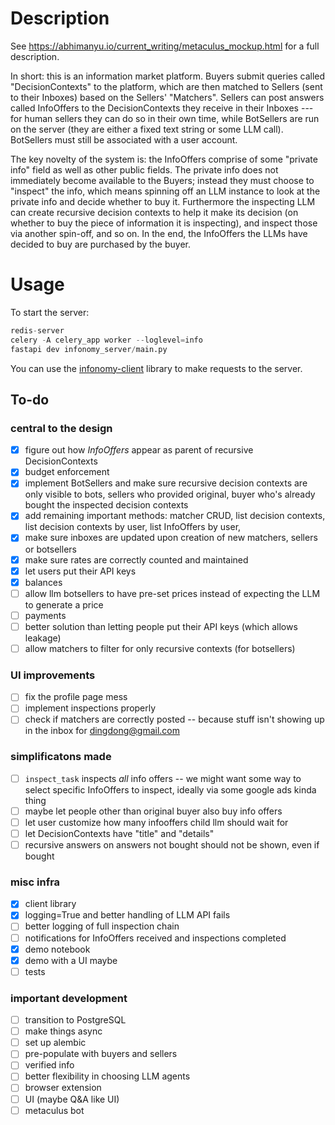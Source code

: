# Description

See https://abhimanyu.io/current_writing/metaculus_mockup.html for a full description.

In short: this is an information market platform. Buyers submit queries called "DecisionContexts" to the platform, which are then matched to Sellers (sent to their Inboxes) based on the Sellers' "Matchers". Sellers can post answers called InfoOffers to the DecisionContexts they receive in their Inboxes --- for human sellers they can do so in their own time, while BotSellers are run on the server (they are either a fixed text string or some LLM call). BotSellers must still be associated with a user account.

The key novelty of the system is: the InfoOffers comprise of some "private info" field as well as other public fields. The private info does not immediately become available to the Buyers; instead they must choose to "inspect" the info, which means spinning off an LLM instance to look at the private info and decide whether to buy it. Furthermore the inspecting LLM can create recursive decision contexts to help it make its decision (on whether to buy the piece of information it is inspecting), and inspect those via another spin-off, and so on. In the end, the InfoOffers the LLMs have decided to buy are purchased by the buyer.

# Usage

To start the server:

```python
redis-server
celery -A celery_app worker --loglevel=info
fastapi dev infonomy_server/main.py
```

You can use the [infonomy-client](https://github.com/abhimanyupallavisudhir/infonomy-client) library to make requests to the server.

## To-do
### central to the design
- [x] figure out how *InfoOffers* appear as parent of recursive DecisionContexts
- [x] budget enforcement
- [x] implement BotSellers and make sure recursive decision contexts are only visible to bots, sellers who provided original, buyer who's already bought the inspected decision contexts
- [x] add remaining important methods: matcher CRUD, list decision contexts, list decision contexts by user, list InfoOffers by user, 
- [x] make sure inboxes are updated upon creation of new matchers, sellers or botsellers
- [x] make sure rates are correctly counted and maintained
- [x] let users put their API keys
- [x] balances
- [ ] allow llm botsellers to have pre-set prices instead of expecting the LLM to generate a price
- [ ] payments
- [ ] better solution than letting people put their API keys (which allows leakage)
- [ ] allow matchers to filter for only recursive contexts (for botsellers)

### UI improvements
- [ ] fix the profile page mess
- [ ] implement inspections properly
- [ ] check if matchers are correctly posted -- because stuff isn't showing up in the inbox for dingdong@gmail.com

### simplificatons made
- [ ] `inspect_task` inspects *all* info offers -- we might want some way to select specific InfoOffers to inspect, ideally via some google ads kinda thing
- [ ] maybe let people other than original buyer also buy info offers
- [ ] let user customize how many infooffers child llm should wait for
- [ ] let DecisionContexts have "title" and "details"
- [ ] recursive answers on answers not bought should not be shown, even if bought

### misc infra
- [x] client library
- [x] logging=True and better handling of LLM API fails
- [ ] better logging of full inspection chain
- [ ] notifications for InfoOffers received and inspections completed
- [x] demo notebook
- [x] demo with a UI maybe
- [ ] tests

### important development
- [ ] transition to PostgreSQL
- [ ] make things async
- [ ] set up alembic 
- [ ] pre-populate with buyers and sellers
- [ ] verified info
- [ ] better flexibility in choosing LLM agents
- [ ] browser extension
- [ ] UI (maybe Q&A like UI)
- [ ] metaculus bot